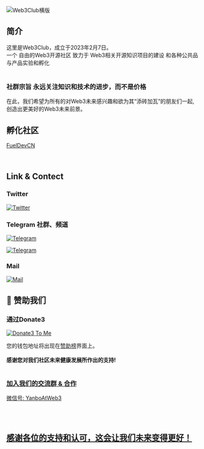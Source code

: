 ![Web3Club横版](https://github.com/Web3-Club/.github/assets/76860915/875d7fe1-a3b6-4351-ad18-51b056c464cc)

</h1>


## 简介


这里是Web3Club，成立于2023年2月7日。<br>
一个 自由的Web3开源社区 致力于 Web3相关开源知识项目的建设 和各种公共品与产品实验和孵化 <br>
<br>



### 社群宗旨 永远关注知识和技术的进步，而不是价格



在此，我们希望为所有的对Web3未来感兴趣和欲为其“添砖加瓦”的朋友们一起,<br>
创造出更美好的Web3未来前景。

## 孵化社区
[FuelDevCN](https://github.com/FuelDevCN)


<br>

## Link & Contect

### Twitter
[![Twitter](https://img.shields.io/badge/@Web3Club-1DA1F2?style=for-the-badge&logo=twitter&logoColor=white)](https://twitter.com/Web3ClubCN)

### Telegram 社群、频道
[![Telegram](https://img.shields.io/badge/@Web3Club社群-2CA5E0?style=for-the-badge&logo=telegram&logoColor=white)](https://t.me/Web3ClubCN)

[![Telegram](https://img.shields.io/badge/@Web3Club频道-2CA5E0?style=for-the-badge&logo=telegram&logoColor=white)](https://t.me/Web3Club_Channel)


### Mail
[![Mail](https://img.shields.io/badge/web3clubCN@outlook.com-0078D4?style=for-the-badge&logo=microsoft-outlook&logoColor=white)](mailto:web3clubCN@outlook.com)






## 💐 赞助我们 
### 通过Donate3


<a href="https://www.donate3.xyz/donateTo?cid=bafkreif5ecvwp7vanir2geib43nws7zvaac46rvlryzwwm47knutcv6xee" target="_blank"><img src="https://www.donate3.xyz/Donate3ToMe.svg" alt="Donate3 To Me"></a>

您的钱包地址将出现在[赞助榜](https://github.com/Web3-Club/Sponsor)界面上。<br>  
**感谢您对我们社区未来健康发展所作出的支持!**



# [](https://github.com/Web3-Club/Intro./blob/main/Join%20club.md) 

<a href="https://github.com/Web3-Club/Intro./blob/main/Join%20club.md" target=_blank>
  


### 加入我们的交流群 & 合作
微信号: YanboAtWeb3


<br>
<br>

## 感谢各位的支持和认可，这会让我们未来变得更好！
  
  
 
